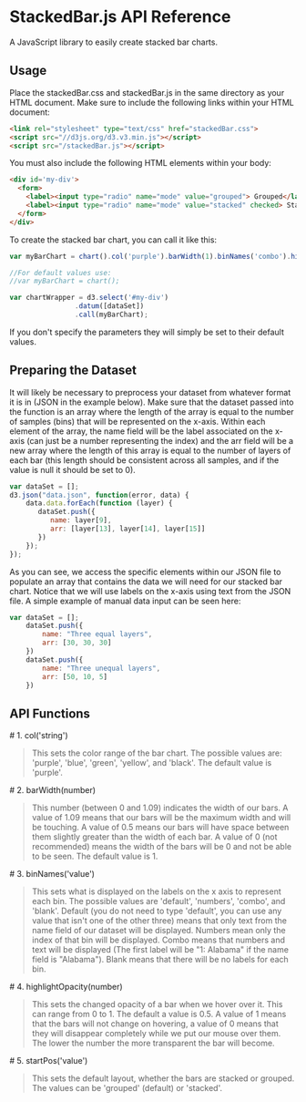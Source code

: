# StackedBar.js API Reference

A JavaScript library to easily create stacked bar charts.

## Usage

Place the stackedBar.css and stackedBar.js in the same directory as your HTML document. Make sure to include the following links within your HTML document:

```html
<link rel="stylesheet" type="text/css" href="stackedBar.css">
<script src="//d3js.org/d3.v3.min.js"></script>
<script src="/stackedBar.js"></script>
```

You must also include the following HTML elements within your body:

```html
<div id='my-div'>
  <form>
    <label><input type="radio" name="mode" value="grouped"> Grouped</label>
    <label><input type="radio" name="mode" value="stacked" checked> Stacked</label>
  </form>
</div>
```

To create the stacked bar chart, you can call it like this:

```javascript
var myBarChart = chart().col('purple').barWidth(1).binNames('combo').highlightOpacity(0.9).startPos('grouped');

//For default values use:
//var myBarChart = chart();

var chartWrapper = d3.select('#my-div')
                .datum([dataSet]) 
                .call(myBarChart); 
```

If you don't specify the parameters they will simply be set to their default values.

## Preparing the Dataset

It will likely be necessary to preprocess your dataset from whatever format it is in (JSON in the example below). Make sure that the dataset passed into the function is an array where the length of the array is equal to the number of samples (bins) that will be represented on the x-axis. Within each element of the array, the name field will be the label associated on the x-axis (can just be a number representing the index) and the arr field will be a new array where the length of this array is equal to the number of layers of each bar (this length should be consistent across all samples, and if the value is null it should be set to 0). 

```javascript
var dataSet = [];
d3.json("data.json", function(error, data) {
    data.data.forEach(function (layer) {
       dataSet.push({
          name: layer[9],
          arr: [layer[13], layer[14], layer[15]]
       })
    });
});
```

As you can see, we access the specific elements within our JSON file to populate an array that contains the data we will need for our stacked bar chart. Notice that we will use labels on the x-axis using text from the JSON file. A simple example of manual data input can be seen here:

```javascript
var dataSet = [];
    dataSet.push({
        name: "Three equal layers",
        arr: [30, 30, 30]
    })
    dataSet.push({
        name: "Three unequal layers",
        arr: [50, 10, 5]
    })
```

## API Functions

\# 1. col('string')

> This sets the color range of the bar chart. The possible values are: 'purple', 'blue', 'green', 'yellow', and 'black'. The default value is 'purple'.

\# 2. barWidth(number)

> This number (between 0 and 1.09) indicates the width of our bars. A value of 1.09 means that our bars will be the maximum width and will be touching. A value of 0.5 means our bars will have space between them slightly greater than the width of each bar. A value of 0 (not recommended) means the width of the bars will be 0 and not be able to be seen. The default value is 1.

\# 3. binNames('value')

> This sets what is displayed on the labels on the x axis to represent each bin. The possible values are 'default', 'numbers', 'combo', and 'blank'. Default (you do not need to type 'default', you can use any value that isn't one of the other three) means that only text from the name field of our dataset will be displayed. Numbers mean only the index of that bin will be displayed. Combo means that numbers and text will be displayed (The first label will be "1: Alabama" if the name field is "Alabama"). Blank means that there will be no labels for each bin.

\# 4. highlightOpacity(number)

> This sets the changed opacity of a bar when we hover over it. This can range from 0 to 1. The default a value is 0.5. A value of 1 means that the bars will not change on hovering, a value of 0 means that they will disappear completely while we put our mouse over them. The lower the number the more transparent the bar will become.

\# 5. startPos('value')

> This sets the default layout, whether the bars are stacked or grouped. The values can be 'grouped' (default) or 'stacked'.
